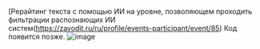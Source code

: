 [Рерайтинг текста с помощью ИИ на уровне, позволяющем проходить фильтрации распознающих ИИ систем(https://zavodit.ru/ru/profile/events-participant/event/85)
Код появится позже.
![image](https://github.com/user-attachments/assets/f098c30e-1e54-4ef2-8b66-fd26cce12ee3)

